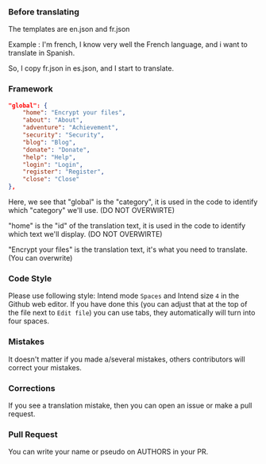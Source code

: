 ### Before translating

The templates are en.json and fr.json

Example : I'm french, I know very well the French language, and i
want to translate in Spanish.

So, I copy fr.json in es.json, and I start to translate.


### Framework

```json
"global": {
    "home": "Encrypt your files",
    "about": "About",
    "adventure": "Achievement",
    "security": "Security",
    "blog": "Blog",
    "donate": "Donate",
    "help": "Help",
    "login": "Login",
    "register": "Register",
    "close": "Close"
},

```
Here, we see that "global" is the "category", it is used in the code to identify which "category" we'll use. (DO NOT OVERWIRTE)

"home" is the "id" of the translation text, it is used in the code to identify which text we'll display. (DO NOT OVERWIRTE)

"Encrypt your files" is the translation text, it's what you need to translate. (You can overwrite)

### Code Style

Please use following style: Intend mode `Spaces` and Intend size `4` in the Github web editor. If you have done this (you can adjust that at the top of the file next to `Edit file`) you can use tabs, they automatically will turn into four spaces.

### Mistakes

It doesn't matter if you made a/several mistakes, others contributors will correct your mistakes.

### Corrections

If you see a translation mistake, then you can open an issue or make a pull request.

### Pull Request
You can write your name or pseudo on AUTHORS in your PR.
